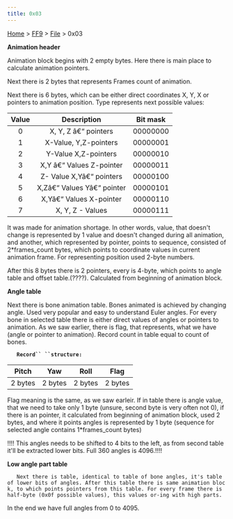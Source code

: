 ```yaml
---
title: 0x03
---
```


[Home](/ff7-flat-wiki/Main%20Page.md) > [FF9](/ff7-flat-wiki/FF9.md) > [File](/ff7-flat-wiki/FF9/File.md) > 0x03

**Animation header**

Animation block begins with 2 empty bytes. Here there is main place to
calculate animation pointers.

Next there is 2 bytes that represents Frames count of animation.

Next there is 6 bytes, which can be either direct coordinates X, Y, X or
pointers to animation position. Type represents next possible values:

| Value |        Description         | Bit mask |
|:-----:|:--------------------------:|:--------:|
|   0   |    X, Y, Z â€“ pointers    | 00000000 |
|   1   |   X-Value, Y,Z-pointers    | 00000001 |
|   2   |    Y-Value X,Z-pointers    | 00000010 |
|   3   |  X,Y â€“ Values Z-pointer  | 00000011 |
|   4   |  Z- Value X,Yâ€“ pointers  | 00000100 |
|   5   | X,Zâ€“ Values Yâ€“ pointer | 00000101 |
|   6   |  X,Yâ€“ Values X-pointer   | 00000110 |
|   7   |      X, Y, Z - Values      | 00000111 |

It was made for animation shortage. In other words, value, that doesn't
change is represented by 1 value and doesn't changed during all
animation, and another, which represented by pointer, points to
sequence, consisted of 2\*frames\_count bytes, which points to
coordinate values in current animation frame. For representing position
used 2-byte numbers.

After this 8 bytes there is 2 pointers, every is 4-byte, which points to
angle table and offset table.(????). Calculated from beginning of
animation block.

**Angle table**

Next there is bone animation table. Bones animated is achieved by
changing angle. Used very popular and easy to understand Euler angles.
For every bone in selected table there is either direct values of angles
or pointers to animation. As we saw earlier, there is flag, that
represents, what we have (angle or pointer to animation). Record count
in table equal to count of bones.

`   `**`Record`` ``structure:`**

|  Pitch  |   Yaw   |  Roll   |  Flag   |
|:-------:|:-------:|:-------:|:-------:|
| 2 bytes | 2 bytes | 2 bytes | 2 bytes |

Flag meaning is the same, as we saw earleir. If in table there is angle
value, that we need to take only 1 byte (unsure, second byte is very
often not 0), if there is an pointer, it calculated from beginning of
animation block, used 2 bytes, and where it points angles is represented
by 1 byte (sequence for selected angle contains 1\*frames\_count bytes)

!!!! This angles needs to be shifted to 4 bits to the left, as from
second table it'll be extracted lower bits. Full 360 angles is 4096.!!!!

**Low angle part table**

`   Next there is table, identical to table of bone angles, it's table of lower bits of angles. After this table there is same animation block, to which points pointers from this table. For every frame there is half-byte (0x0f possible values), this values or-ing with high parts.`

In the end we have full angles from 0 to 4095.
